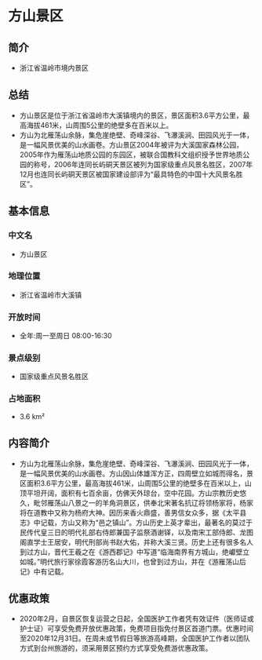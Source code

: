 # 方山景区
## 简介
- 浙江省温岭市境内景区
## 总结
- 方山景区是位于浙江省温岭市大溪镇境内的景区，景区面积3.6平方公里，最高海拔461米，山周围5公里的绝壁多在百米以上。
- 方山为北雁荡山余脉，集危崖绝壁、奇峰深谷、飞瀑溪涧、田园风光于一体，是一幅风景优美的山水画卷。方山景区2004年被评为大溪国家森林公园，2005年作为雁荡山地质公园的东园区，被联合国教科文组织授予世界地质公园的称号，2006年连同长屿硐天景区被列为国家级重点风景名胜区，2007年12月也连同长屿硐天景区被国家建设部评为“最具特色的中国十大风景名胜区”。
## 基本信息
### 中文名
- 方山景区
### 地理位置
- 浙江省温岭市大溪镇
### 开放时间
- 全年:周一至周日 08:00-16:30
### 景点级别
- 国家级重点风景名胜区
### 占地面积
- 3.6 km²
## 内容简介
- 方山为北雁荡山余脉，集危崖绝壁、奇峰深谷、飞瀑溪涧、田园风光于一体，是一幅风景优美的山水画卷。方山因山体雄浑方正，四周壁立如城而得名，景区面积3.6平方公里，最高海拔461米，山周围5公里的绝壁多在百米以上，山顶平坦开阔，面积有七百余亩，仿佛天外琼台，空中花园。方山宗教历史悠久，毗邻雁荡山八景之一的羊角洞景区，供奉北宋著名抗辽将领杨家将，杨家将在道教中又称为杨府大神。因历来香火鼎盛，善男信女众多，据《太平县志》中记载，方山又称为“邑之镇山”。方山历史上英才辈出，最著名的莫过于民传代皇三日的明代礼部右侍郎兼国子监祭酒谢铎，以及南宋工部侍郎、龙图阁直学士王居安，明代刑部尚书赵大佑，并称大溪三贤。历史上还有很多名人到过方山，晋代王羲之在《游西郡记》中写道“临海南界有方城山，绝巘壁立如城。”明代旅行家徐霞客游历名山大川，也曾到过方山，并在《游雁荡山后记》中有记载。
## 优惠政策
- 2020年2月，自景区恢复运营之日起，全国医护工作者凭有效证件（医师证或护士证）可享受免费开放优惠政策，免费项目指免付景区首道门票。优惠时间至2020年12月31日。在周未或节假日等旅游高峰期，全国医护工作者以团队方式到台州旅游的，须采用景区预约方式享受免费游优惠政策。